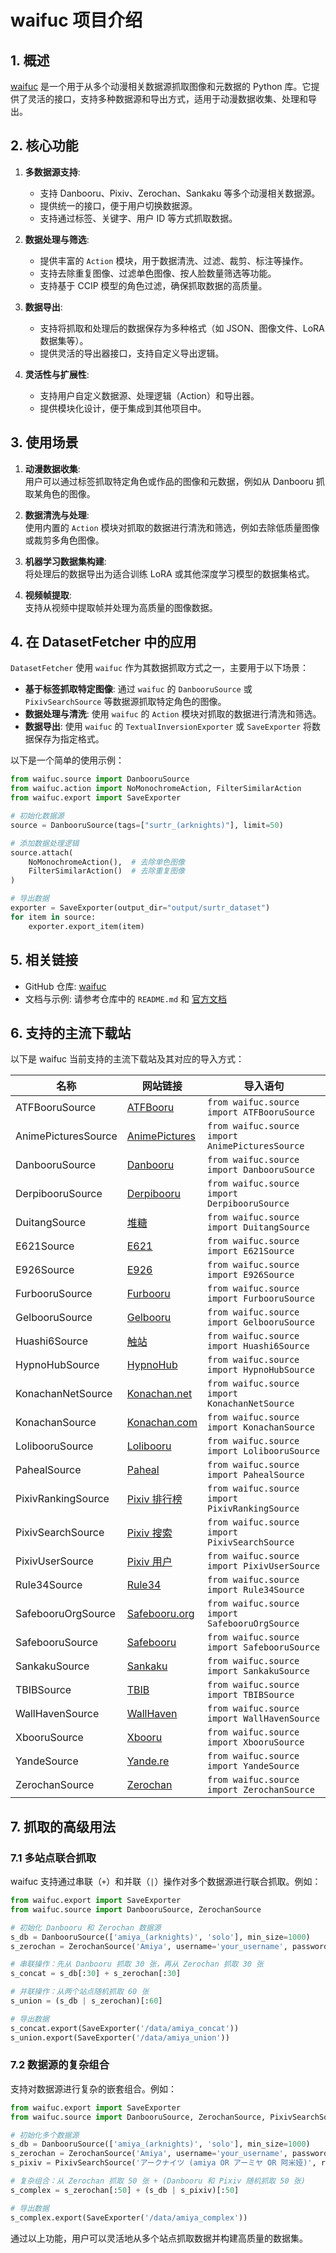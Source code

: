 # waifuc 项目介绍

## 1. 概述

[waifuc](https://github.com/deepghs/waifuc) 是一个用于从多个动漫相关数据源抓取图像和元数据的 Python 库。它提供了灵活的接口，支持多种数据源和导出方式，适用于动漫数据收集、处理和导出。

## 2. 核心功能

1. **多数据源支持**:  
   - 支持 Danbooru、Pixiv、Zerochan、Sankaku 等多个动漫相关数据源。
   - 提供统一的接口，便于用户切换数据源。
   - 支持通过标签、关键字、用户 ID 等方式抓取数据。

2. **数据处理与筛选**:  
   - 提供丰富的 `Action` 模块，用于数据清洗、过滤、裁剪、标注等操作。
   - 支持去除重复图像、过滤单色图像、按人脸数量筛选等功能。
   - 支持基于 CCIP 模型的角色过滤，确保抓取数据的高质量。

3. **数据导出**:  
   - 支持将抓取和处理后的数据保存为多种格式（如 JSON、图像文件、LoRA 数据集等）。
   - 提供灵活的导出器接口，支持自定义导出逻辑。

4. **灵活性与扩展性**:  
   - 支持用户自定义数据源、处理逻辑（Action）和导出器。
   - 提供模块化设计，便于集成到其他项目中。

## 3. 使用场景

1. **动漫数据收集**:  
   用户可以通过标签抓取特定角色或作品的图像和元数据，例如从 Danbooru 抓取某角色的图像。

2. **数据清洗与处理**:  
   使用内置的 `Action` 模块对抓取的数据进行清洗和筛选，例如去除低质量图像或裁剪多角色图像。

3. **机器学习数据集构建**:  
   将处理后的数据导出为适合训练 LoRA 或其他深度学习模型的数据集格式。

4. **视频帧提取**:  
   支持从视频中提取帧并处理为高质量的图像数据。

## 4. 在 DatasetFetcher 中的应用

`DatasetFetcher` 使用 `waifuc` 作为其数据抓取方式之一，主要用于以下场景：
- **基于标签抓取特定图像**: 通过 `waifuc` 的 `DanbooruSource` 或 `PixivSearchSource` 等数据源抓取特定角色的图像。
- **数据处理与清洗**: 使用 `waifuc` 的 `Action` 模块对抓取的数据进行清洗和筛选。
- **数据导出**: 使用 `waifuc` 的 `TextualInversionExporter` 或 `SaveExporter` 将数据保存为指定格式。

以下是一个简单的使用示例：

```python
from waifuc.source import DanbooruSource
from waifuc.action import NoMonochromeAction, FilterSimilarAction
from waifuc.export import SaveExporter

# 初始化数据源
source = DanbooruSource(tags=["surtr_(arknights)"], limit=50)

# 添加数据处理逻辑
source.attach(
    NoMonochromeAction(),  # 去除单色图像
    FilterSimilarAction()  # 去除重复图像
)

# 导出数据
exporter = SaveExporter(output_dir="output/surtr_dataset")
for item in source:
    exporter.export_item(item)
```

## 5. 相关链接

- GitHub 仓库: [waifuc](https://github.com/deepghs/waifuc)
- 文档与示例: 请参考仓库中的 `README.md` 和 [官方文档](https://deepghs.github.io/waifuc/main/index.html)

## 6. 支持的主流下载站

以下是 waifuc 当前支持的主流下载站及其对应的导入方式：

| 名称                                              | 网站链接                                      | 导入语句                                   |
|---------------------------------------------------|----------------------------------------------|-------------------------------------------|
| ATFBooruSource                                    | [ATFBooru](https://booru.allthefallen.moe)   | `from waifuc.source import ATFBooruSource` |
| AnimePicturesSource                               | [AnimePictures](https://anime-pictures.net)  | `from waifuc.source import AnimePicturesSource` |
| DanbooruSource                                    | [Danbooru](https://danbooru.donmai.us)       | `from waifuc.source import DanbooruSource` |
| DerpibooruSource                                  | [Derpibooru](https://derpibooru.org)         | `from waifuc.source import DerpibooruSource` |
| DuitangSource                                     | [堆糖](https://www.duitang.com)              | `from waifuc.source import DuitangSource` |
| E621Source                                        | [E621](https://e621.net)                     | `from waifuc.source import E621Source` |
| E926Source                                        | [E926](https://e926.net)                     | `from waifuc.source import E926Source` |
| FurbooruSource                                    | [Furbooru](https://furbooru.com)             | `from waifuc.source import FurbooruSource` |
| GelbooruSource                                    | [Gelbooru](https://gelbooru.com)             | `from waifuc.source import GelbooruSource` |
| Huashi6Source                                     | [触站](https://www.huashi6.com)              | `from waifuc.source import Huashi6Source` |
| HypnoHubSource                                    | [HypnoHub](https://hypnohub.net)             | `from waifuc.source import HypnoHubSource` |
| KonachanNetSource                                 | [Konachan.net](https://konachan.net)         | `from waifuc.source import KonachanNetSource` |
| KonachanSource                                    | [Konachan.com](https://konachan.com)         | `from waifuc.source import KonachanSource` |
| LolibooruSource                                   | [Lolibooru](https://lolibooru.moe)           | `from waifuc.source import LolibooruSource` |
| PahealSource                                      | [Paheal](https://rule34.paheal.net)          | `from waifuc.source import PahealSource` |
| PixivRankingSource                                | [Pixiv 排行榜](https://pixiv.net)            | `from waifuc.source import PixivRankingSource` |
| PixivSearchSource                                 | [Pixiv 搜索](https://pixiv.net)              | `from waifuc.source import PixivSearchSource` |
| PixivUserSource                                   | [Pixiv 用户](https://pixiv.net)              | `from waifuc.source import PixivUserSource` |
| Rule34Source                                      | [Rule34](https://rule34.xxx)                 | `from waifuc.source import Rule34Source` |
| SafebooruOrgSource                                | [Safebooru.org](https://safebooru.org)       | `from waifuc.source import SafebooruOrgSource` |
| SafebooruSource                                   | [Safebooru](https://safebooru.donmai.us)     | `from waifuc.source import SafebooruSource` |
| SankakuSource                                     | [Sankaku](https://chan.sankakucomplex.com)   | `from waifuc.source import SankakuSource` |
| TBIBSource                                        | [TBIB](https://tbib.org)                     | `from waifuc.source import TBIBSource` |
| WallHavenSource                                   | [WallHaven](https://wallhaven.cc)            | `from waifuc.source import WallHavenSource` |
| XbooruSource                                      | [Xbooru](https://xbooru.com)                 | `from waifuc.source import XbooruSource` |
| YandeSource                                       | [Yande.re](https://yande.re)                 | `from waifuc.source import YandeSource` |
| ZerochanSource                                    | [Zerochan](https://www.zerochan.net)         | `from waifuc.source import ZerochanSource` |

## 7. 抓取的高级用法

### 7.1 多站点联合抓取

waifuc 支持通过串联（`+`）和并联（`|`）操作对多个数据源进行联合抓取。例如：

```python
from waifuc.export import SaveExporter
from waifuc.source import DanbooruSource, ZerochanSource

# 初始化 Danbooru 和 Zerochan 数据源
s_db = DanbooruSource(['amiya_(arknights)', 'solo'], min_size=1000)
s_zerochan = ZerochanSource('Amiya', username='your_username', password='your_password', select='full', strict=True)

# 串联操作：先从 Danbooru 抓取 30 张，再从 Zerochan 抓取 30 张
s_concat = s_db[:30] + s_zerochan[:30]

# 并联操作：从两个站点随机抓取 60 张
s_union = (s_db | s_zerochan)[:60]

# 导出数据
s_concat.export(SaveExporter('/data/amiya_concat'))
s_union.export(SaveExporter('/data/amiya_union'))
```

### 7.2 数据源的复杂组合

支持对数据源进行复杂的嵌套组合。例如：

```python
from waifuc.export import SaveExporter
from waifuc.source import DanbooruSource, ZerochanSource, PixivSearchSource

# 初始化多个数据源
s_db = DanbooruSource(['amiya_(arknights)', 'solo'], min_size=1000)
s_zerochan = ZerochanSource('Amiya', username='your_username', password='your_password', select='full', strict=True)
s_pixiv = PixivSearchSource('アークナイツ (amiya OR アーミヤ OR 阿米娅)', refresh_token='your_pixiv_refresh_token')

# 复杂组合：从 Zerochan 抓取 50 张 + (Danbooru 和 Pixiv 随机抓取 50 张)
s_complex = s_zerochan[:50] + (s_db | s_pixiv)[:50]

# 导出数据
s_complex.export(SaveExporter('/data/amiya_complex'))
```

通过以上功能，用户可以灵活地从多个站点抓取数据并构建高质量的数据集。
